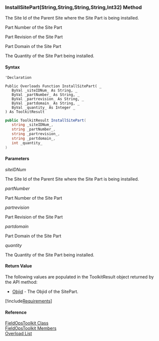 ﻿### InstallSitePart(String,String,String,String,Int32) Method

The Site Id of the Parent Site where the Site Part is being installed.

Part Number of the Site Part

Part Revision of the Site Part

Part Domain of the Site Part

The Quantity of the Site Part being installed.

#### Syntax

```vbnet
'Declaration
 
Public Overloads Function InstallSitePart( _
   ByVal _siteIDNum_ As String, _
   ByVal _partNumber_ As String, _
   ByVal _partrevision_ As String, _
   ByVal _partdomain_ As String, _
   ByVal _quantity_ As Integer _
) As ToolkitResult
```

```csharp
public ToolkitResult InstallSitePart( 
   string _siteIDNum_,
   string _partNumber_,
   string _partrevision_,
   string _partdomain_,
   int _quantity_
)
```

#### Parameters

_siteIDNum_

The Site Id of the Parent Site where the Site Part is being installed.

_partNumber_

Part Number of the Site Part

_partrevision_

Part Revision of the Site Part

_partdomain_

Part Domain of the Site Part

_quantity_

The Quantity of the Site Part being installed.

#### Return Value

The following values are populated in the ToolkitResult object returned by the API method:

*   [Objid](FChoice.Toolkits.Clarify~FChoice.Toolkits.Clarify.ToolkitResult~Objid.md) \- The Objid of the SitePart.

[!include[Requirements](../partials/requirements.md)]

#### Reference

[FieldOpsToolkit Class](FChoice.Toolkits.Clarify~FChoice.Toolkits.Clarify.FieldOps.FieldOpsToolkit.md)  
[FieldOpsToolkit Members](FChoice.Toolkits.Clarify~FChoice.Toolkits.Clarify.FieldOps.FieldOpsToolkit_members.md)  
[Overload List](FChoice.Toolkits.Clarify~FChoice.Toolkits.Clarify.FieldOps.FieldOpsToolkit~InstallSitePart.md)